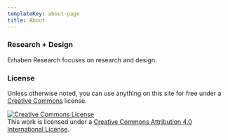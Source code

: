```yaml
---
templateKey: about-page
title: About
---
```

### Research + Design

Erhaben Research focuses on research and design.



### License

Unless otherwise noted, you can use anything on this site for free under a [Creative Commons](https://creativecommons.org/licenses/by/4.0/) license.

<a rel="license" href="http://creativecommons.org/licenses/by/4.0/"><img alt="Creative Commons License" style="border-width:0" src="https://i.creativecommons.org/l/by/4.0/88x31.png" /></a><br />This work is licensed under a <a rel="license" href="http://creativecommons.org/licenses/by/4.0/">Creative Commons Attribution 4.0 International License</a>.
